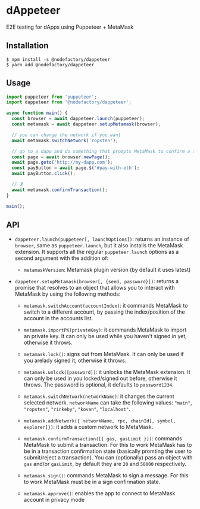 # dAppeteer

E2E testing for dApps using Puppeteer + MetaMask

## Installation

```
$ npm install -s @nodefactory/dappeteer
$ yarn add @nodefactory/dappeteer
```

## Usage

```js
import puppeteer from 'puppeteer';
import dappeteer from '@nodefactory/dappeteer';

async function main() {
  const browser = await dappeteer.launch(puppeteer);
  const metamask = await dappeteer.setupMetamask(browser);

  // you can change the network if you want
  await metamask.switchNetwork('ropsten');

  // go to a dapp and do something that prompts MetaMask to confirm a transaction
  const page = await browser.newPage();
  await page.goto('http://my-dapp.com');
  const payButton = await page.$('#pay-with-eth');
  await payButton.click();

  // 🏌
  await metamask.confirmTransaction();
}

main();
```

## API

- `dappeteer.launch(puppeteer[, launchOptions])`: returns an instance of `browser`, same as `puppeteer.launch`, but it also installs the MetaMask extension. It supports all the regular `puppeteer.launch` options as a second argument with the addition of:

  - `metamaskVersion`: Metamask plugin version (by default it uses latest)

- `dappeteer.setupMetamask(browser[, {seed, password}])`: returns a promise that resolves to an object that allows you to interact with MetaMask by using the following methods:

  - `metamask.switchAccount(accountIndex)`: it commands MetaMask to switch to a different account, by passing the index/position of the account in the accounts list.

  - `metamask.importPK(privateKey)`: it commands MetaMask to import an private key. It can only be used while you haven't signed in yet, otherwise it throws.

  - `metamask.lock()`: signs out from MetaMask. It can only be used if you arelady signed it, otherwise it throws.

  - `metamask.unlock([password])`: it unlocks the MetaMask extension. It can only be used in you locked/signed out before, otherwise it throws. The password is optional, it defaults to `password1234`.

  - `metamask.switchNetwork(networkName)`: it changes the current selected network. `networkName` can take the following values: `"main"`, `"ropsten"`, `"rinkeby"`, `"kovan"`, `"localhost"`.

  - `metamask.addNetwork({ networkName, rpc, chainId[, symbol, explorer]})`: it adds a custom network to MetaMask.

  - `metamask.confirmTransaction([{ gas, gasLimit }])`: commands MetaMask to submit a transaction. For this to work MetaMask has to be in a transaction confirmation state (basically promting the user to submit/reject a transaction). You can (optionally) pass an object with `gas` and/or `gasLimit`, by default they are `20` and `50000` respectively.

  - `metamask.sign()`: commands MetaMask to sign a message. For this to work MetaMask must be in a sign confirmation state.
  
  - `metamask.approve()`: enables the app to connect to MetaMask account in privacy mode
